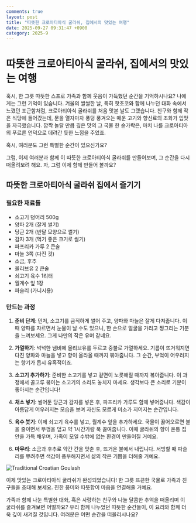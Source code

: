```yaml
---
comments: true
layout: post
title: "따뜻한 크로아티아식 굴라쉬, 집에서의 맛있는 여행"
date: 2025-09-27 09:31:47 +0900
category: 2025-9
---
```


# 따뜻한 크로아티아식 굴라쉬, 집에서의 맛있는 여행

혹시, 한 그릇 따뜻한 스프로 가족과 함께 웃음이 가득했던 순간을 기억하시나요? 나에게는 그런 기억이 있습니다. 겨울의 쌀쌀한 날, 특히 핫초코와 함께 나누던 대화 속에서 느꼈던 포근함처럼, 크로아티아식 굴라쉬를 처음 맛본 날도 그랬습니다. 친구와 함께 작은 식당에 들어갔는데, 문을 열자마자 풍덩 풍겨오는 매운 고기와 향신료의 조화가 입맛을 자극했습니다. 깜짝 놀랄 만큼 깊은 맛의 그 국물 한 숟가락은, 마치 나를 크로아티아의 푸르른 언덕으로 데려간 듯한 느낌을 주었죠. 

혹시, 여러분도 그런 특별한 순간이 있으신가요? 

그럼, 이제 여러분과 함께 이 따뜻한 크로아티아식 굴라쉬를 만들어보며, 그 순간을 다시 떠올려보려 해요. 자, 그럼 이제 함께 만들어 볼까요?

## 따뜻한 크로아티아식 굴라쉬 집에서 즐기기

### 필요한 재료들

- 소고기 덩어리 500g
- 양파 2개 (잘게 썰기)
- 당근 2개 (반달 모양으로 썰기)
- 감자 3개 (먹기 좋은 크기로 썰기)
- 파프리카 가루 2 큰술
- 마늘 3쪽 (다진 것)
- 소금, 후추
- 올리브유 2 큰술
- 쇠고기 육수 1리터
- 월계수 잎 1장
- 파슬리 (가니시용)

### 만드는 과정

1. **준비 단계**: 먼저, 소고기를 큼직하게 썰어 주고, 양파와 마늘은 잘게 다져줍니다. 이때 양파를 자르면서 눈물이 날 수도 있으니, 한 손으로 얼굴을 가리고 찡그리는 기분을 느껴보세요. 그게 나만의 작은 유머 같네요.

2. **가열하기**: 넉넉한 냄비에 올리브유를 두르고 중불로 가열하세요. 기름이 뜨거워지면 다진 양파와 마늘을 넣고 향이 올라올 때까지 볶아줍니다. 그 순간, 부엌이 어우러지는 향기가 몹시 유혹적이죠.

3. **소고기 추가하기**: 준비한 소고기를 넣고 겉면이 노릇해질 때까지 볶아줍니다. 이 과정에서 골고루 볶이는 소고기의 소리도 놓치지 마세요. 생각보다 큰 소리로 기분이 좋아지는 순간입니다!

4. **채소 넣기**: 썰어둔 당근과 감자를 넣은 후, 파프리카 가루도 함께 넣어줍니다. 색감이 아름답게 어우러지는 모습을 보며 자신도 모르게 미소가 지어지는 순간입니다.

5. **육수 붓기**: 이제 쇠고기 육수를 넣고, 월계수 잎을 추가하세요. 국물이 끓어오르면 불을 줄이면서 뚜껑을 덮고 약 1시간가량 푹 끓여줍니다. 이때 굴라쉬의 향이 온통 집안을 가득 채우며, 가족이 모일 수밖에 없는 환경이 만들어질 거예요.

6. **마무리**: 소금과 후추로 약간 간을 맞춘 후, 뜨거운 불에서 내립니다. 서빙할 때 파슬리를 뿌려주면 색감이 풍부해지면서 삶의 작은 기쁨을 더해줄 거예요.

![Traditional Croatian Goulash](https://www.themealdb.com/images/media/meals/n1hcou1628770088.jpg)


이제 맛있는 크로아티아식 굴라쉬가 완성되었습니다! 한 그릇 뜨끈한 국물로 가족과 친구들을 초대해 보세요. 진한 풍미와 따뜻함이 마음을 연결해줄 거예요. 

가족과 함께 나눈 특별한 대화, 혹은 사랑하는 친구와 나눌 달콤한 추억을 떠올리며 이 굴라쉬를 즐겨보면 어떨까요? 우리 함께 나누었던 따뜻한 순간들이, 이 요리와 함께 더욱 깊이 새겨질 것입니다. 여러분은 어떤 순간을 떠올리시나요?